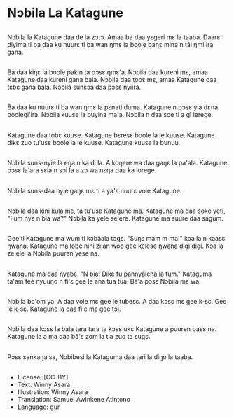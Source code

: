 # Nͻbila La Katagune

##
Nͻbila la Katagune daa de la zͻtͻ. Amaa ba daa yεgeri mε la taaba. Daarε diyima ti ba daa ku nuurε ti ba wan ŋmε la boole baŋε mina n tӑi ŋmi'ira gana.

##
Ba daa kiŋε la boole pakin ta pͻsε ŋmɛ'a. Nͻbila daa kureni mε, amaa Katagune daa kureni gana bala. Nͻbila daa tobε mε, amaa Katagune daa tɛbε gana bala. Nͻbila sunsͻa daa pͻsε nyiira.

##
Ba daa ku nuurε ti ba wan ŋmε la pεnati duma. Katagune n pͻsε yia dεna boolegi'ira. Nͻbila kuuse la buyina ma'a. Nͻbila n daa soe ti a gĩ lerege.

##
Katagune daa tobε kuuse. Katagune bεresε boole la le kuuse. Katagune dikε zuo tu'usε boole la le kuuse. Katagune kuuse la bunuu.

##
Nͻbila suns-nyie la eŋa n ka di la. A koŋere wa daa gaŋε la pa'ala. Katagune pͻsε la'ara sεla n sͻi la a zͻ wa nεŋa daa ka lorege.

##
Nͻbila suns-daa nyie gaŋε mε ti a ya'ε nuurε vole Katagune.

##
Nͻbila daa kini kula mε, ta tu'usε Katagune ma. Katagune ma daa soke yeti, "Fum nyε n bia wa?" Nͻbila ka yele se'ere. Katagune ma suure daa sagum.

##
Gee ti Katagune ma wum ti kͻbãala tͻgε. "Suŋε mam m ma!" kͻa la n kaasε ŋwana. Katagune ma lobe nini zi'an woo gee kelese ŋwana digi digi. Kͻa la ze'ele la Nͻbila puuren yese na.

##
Katagune ma daa nyabε, "N bia! Dikε fu pannyãleŋa la tum." Kataguma ta'am tee nyuuŋo n fi'ε gee le ana tua tua. Bã'a pͻsε Nͻbila mε wa.

##
Nͻbila bo'om ya. A daa vole mε gee le tubesε. A daa kͻsε mε gee k-sε. Gee le k-sε. Katagune la daa fi'ε mε gee tͻi.

##
Nͻbila daa kͻsε la bala tara tara ta kͻsε ukɛ Katagune a puuren basε na. Katagune la a ma daa bã'ε zom la tia zuo ta sugε.

##
Pͻsε sankaŋa sa, Nͻbibesi la Kataguma daa tari la diŋo la taaba.

##
* License: [CC-BY]
* Text: Winny Asara
* Illustration: Winny Asara
* Translation: Samuel Awinkene Atintono
* Language: gur
